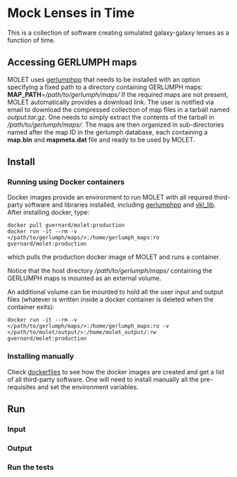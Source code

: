 # Mock Lenses in Time

This is a collection of software creating simulated galaxy-galaxy lenses as a function of time.



## Accessing GERLUMPH maps

MOLET uses [gerlumphpp](https://github.com/gvernard/gerlumphpp) that needs to be installed with an option specifying a fixed path to a directory containing GERLUMPH maps: **MAP_PATH**=*/path/to/gerlumph/maps/*
If the required maps are not present, MOLET automatically provides a download link.
The user is notified via email to download the compressed collection of map files in a tarball named *output.tar.gz*.
One needs to simply extract the contents of the tarball in */path/to/gerlumph/maps/*.
The maps are then organized in sub-directories named after the map ID in the gerlumph database, each containing a **map.bin** and **mapmeta.dat** file and ready to be used by MOLET.


## Install

### Running using Docker containers

Docker images provide an environment to run MOLET with all required third-party software and libraries installed, including [gerlumphpp](https://github.com/gvernard/gerlumphpp) and [vkl_lib](https://github.com/gvernard/vkl_lib).
After installing docker, type:

```
docker pull gvernard/molet:production
docker run -it --rm -v </path/to/gerlumph/maps/>:/home/gerlumph_maps:ro gvernard/molet:production
```

which pulls the production docker image of MOLET and runs a container.

Notice that the host directory */path/to/gerlumph/maps/* containing the GERLUMPH maps is mounted as an external volume.

An additional volume can be mounted to hold all the user input and output files (whatever is written inside a docker container is deleted when the container exits):

```
docker run -it --rm -v </path/to/gerlumph/maps/>:/home/gerlumph_maps:ro -v </path/to/molet/output/>:/home/molet_output/:rw gvernard/molet:production
```

### Installing manually
Check [dockerfiles](dockerfiles) to see how the docker images are created and get a list of all third-party software.
One will need to install manually all the pre-requisites and set the environment variables.


## Run

### Input

### Output

### Run the tests

